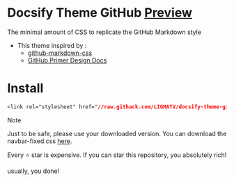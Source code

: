# Docsify Theme GitHub [Preview](https://docsify-theme-github.vercel.app/)
The minimal amount of CSS to replicate the GitHub Markdown style

- This theme inspired by :
  - [github-markdown-css](https://github.com/sindresorhus/github-markdown-css)
  - [GitHub Primer Design Docs](https://primer-46dfa8f9c4-26441320.drafts.github.io/)

# Install
 
```css
<link rel="stylesheet" href="//raw.githack.com/LIGMATV/docsify-theme-github/main/github.css">
```

> [!NOTE]
> Just to be safe, please use your downloaded version.
> You can download the navbar-fixed.css <a href="https://raw.githack.com/LIGMATV/docsify-theme-github/main/github.css" download>here</a>.

Every ⭐ star is expensive. If you can star this repository, you absolutely rich!

usually, you done!

